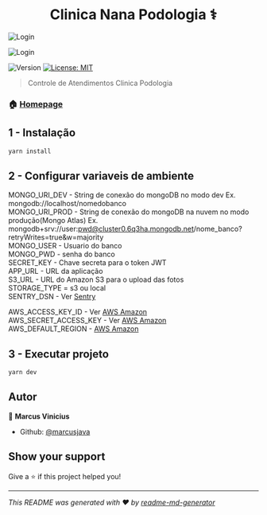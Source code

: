 <h1 align="center">Clinica Nana Podologia ⚕️ </h1>

<p>
  <img alt="Login" src="https://podobucketv2.s3-sa-east-1.amazonaws.com/tela_login.png" />
  
</p>
<p>
  <img alt="Login" src="https://podobucketv2.s3-sa-east-1.amazonaws.com/dashboard.png" />
  
</p>
<p>
  <img alt="Version" src="https://img.shields.io/badge/version-1.0.0-blue.svg?cacheSeconds=2592000" />
  <a href="#" target="_blank">
    <img alt="License: MIT" src="https://img.shields.io/badge/License-MIT-yellow.svg" />
  </a>
</p>

> Controle de Atendimentos Clinica Podologia

### 🏠 [Homepage](https://nanapodologia.herokuapp.com)

## 1 - Instalação

```sh
yarn install
```

## 2 - Configurar variaveis de ambiente

MONGO_URI_DEV - String de conexão do mongoDB no modo dev Ex. mongodb://localhost/nomedobanco
<br/>
MONGO_URI_PROD - String de conexão do mongoDB na nuvem no modo produção(Mongo Atlas)
Ex. mongodb+srv://user:pwd@cluster0.6q3ha.mongodb.net/nome_banco?retryWrites=true&w=majority
<br/>
MONGO_USER - Usuario do banco
</br>
MONGO_PWD - senha do banco
<br/>
SECRET_KEY - Chave secreta para o token JWT
<br/>
APP_URL - URL da aplicação
<br/>
S3_URL - URL do Amazon S3 para o upload das fotos
<br/>
STORAGE_TYPE = s3 ou local
<br/>
SENTRY_DSN - Ver <a href="https://sentry.io/welcome/" target="_blank">Sentry</a>
<br/>

AWS_ACCESS_KEY_ID - Ver <a href="https://aws.amazon.com/" target="_blank">AWS Amazon</a>
<br/>
AWS_SECRET_ACCESS_KEY - Ver <a href="https://aws.amazon.com/" target="_blank">AWS Amazon</a>
<br/>
AWS_DEFAULT_REGION - <a href="https://aws.amazon.com/" target="_blank">AWS Amazon</a>
<br/>

## 3 - Executar projeto

```sh
yarn dev
```

## Autor

👤 **Marcus Vinicius**

- Github: [@marcusjava](https://github.com/marcusjava)

## Show your support

Give a ⭐️ if this project helped you!

---

_This README was generated with ❤️ by [readme-md-generator](https://github.com/kefranabg/readme-md-generator)_
